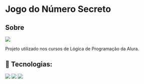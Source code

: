 <h1>Jogo do Número Secreto</h1>

<h2>Sobre</h2>
<div>
  <img src="https://img.shields.io/badge/Estudando-Alura-blue">
</div>
<p>Projeto utilizado nos cursos de Lógica de Programação da Alura.</p>

## 🚀 Tecnologias:
<div>
  <img src="https://img.shields.io/badge/HTML-239120?style=for-the-badge&logo=html5&logoColor=white">
   <img src="https://img.shields.io/badge/CSS-239120?style=for-the-badge&logo=htmlcss3&logoColor=white">
  <img src="https://img.shields.io/badge/Javascript-F7DF1E?style=for-the-badge&logo=javascript&logoColor=black">
</div>
